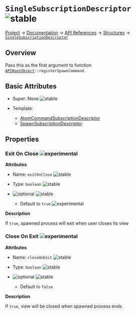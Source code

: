 # `SingleSubscriptionDescriptor` ![stable]
[Project](https://github.com/ksxatompackages/quick-spawn) → [Documentation](../..) → [API References](..) → [Structures](.) → [`SingleSubscriptionDescriptor`](./single-subscription-descriptor.md)

## Overview

Pass this as the first argument to function <code>[APIRootObject](./classes/api.md)::registerSpawnCommand</code>.

## Basic Attributes

* Super: None ![stable]

* Template:
  - [AtomCommandSubscriptionDescriptor](./atom-command-subscription-descriptor.md)
  - [SpawnSubscriptionDescriptor](./spawn-subscription-descriptor.md)

## Properties

### Exit On Close ![experimental]

**Attributes**

* Name: `exitOnClose` ![stable]

* Type: `boolean` ![stable]

* ![optional] ![stable]
  - Default to `true` ![experimental]

**Description**

If `true`, spawned process will exit when user closes its view

### Close On Exit ![experimental]

**Attributes**

* Name: `closeOnExit` ![stable]

* Type: `boolean` ![stable]

* ![optional] ![stable]
  - Default to `false`

**Description**

If `true`, view will be closed when spawned process ends

[fixed]: https://cdn.rawgit.com/ksxatompackages/quick-spawn/images-v0.2.0/docs/images/badges/fixed.svg
[stable]: https://cdn.rawgit.com/ksxatompackages/quick-spawn/images-v0.2.0/docs/images/badges/stable.svg
[experimental]: https://cdn.rawgit.com/ksxatompackages/quick-spawn/images-v0.2.0/docs/images/badges/experimental.svg
[deprecated]: https://cdn.rawgit.com/ksxatompackages/quick-spawn/images-v0.2.0/docs/images/badges/deprecated.svg
[required]: https://cdn.rawgit.com/ksxatompackages/quick-spawn/images-v0.2.0/docs/images/badges/required.svg
[optional]: https://cdn.rawgit.com/ksxatompackages/quick-spawn/images-v0.2.0/docs/images/badges/optional.svg
